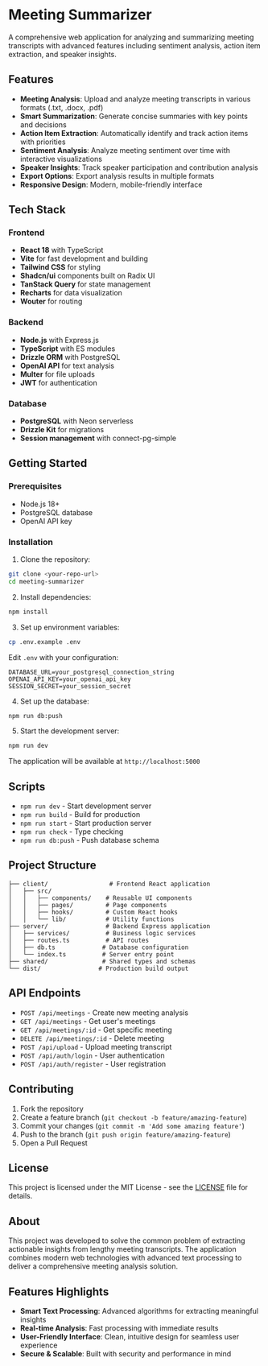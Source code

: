 # Meeting Summarizer

A comprehensive web application for analyzing and summarizing meeting transcripts with advanced features including sentiment analysis, action item extraction, and speaker insights.

## Features

- **Meeting Analysis**: Upload and analyze meeting transcripts in various formats (.txt, .docx, .pdf)
- **Smart Summarization**: Generate concise summaries with key points and decisions
- **Action Item Extraction**: Automatically identify and track action items with priorities
- **Sentiment Analysis**: Analyze meeting sentiment over time with interactive visualizations
- **Speaker Insights**: Track speaker participation and contribution analysis
- **Export Options**: Export analysis results in multiple formats
- **Responsive Design**: Modern, mobile-friendly interface

## Tech Stack

### Frontend
- **React 18** with TypeScript
- **Vite** for fast development and building
- **Tailwind CSS** for styling
- **Shadcn/ui** components built on Radix UI
- **TanStack Query** for state management
- **Recharts** for data visualization
- **Wouter** for routing

### Backend
- **Node.js** with Express.js
- **TypeScript** with ES modules
- **Drizzle ORM** with PostgreSQL
- **OpenAI API** for text analysis
- **Multer** for file uploads
- **JWT** for authentication

### Database
- **PostgreSQL** with Neon serverless
- **Drizzle Kit** for migrations
- **Session management** with connect-pg-simple

## Getting Started

### Prerequisites
- Node.js 18+ 
- PostgreSQL database
- OpenAI API key

### Installation

1. Clone the repository:
```bash
git clone <your-repo-url>
cd meeting-summarizer
```

2. Install dependencies:
```bash
npm install
```

3. Set up environment variables:
```bash
cp .env.example .env
```

Edit `.env` with your configuration:
```
DATABASE_URL=your_postgresql_connection_string
OPENAI_API_KEY=your_openai_api_key
SESSION_SECRET=your_session_secret
```

4. Set up the database:
```bash
npm run db:push
```

5. Start the development server:
```bash
npm run dev
```

The application will be available at `http://localhost:5000`

## Scripts

- `npm run dev` - Start development server
- `npm run build` - Build for production
- `npm run start` - Start production server
- `npm run check` - Type checking
- `npm run db:push` - Push database schema

## Project Structure

```
├── client/                 # Frontend React application
│   ├── src/
│   │   ├── components/    # Reusable UI components
│   │   ├── pages/         # Page components
│   │   ├── hooks/         # Custom React hooks
│   │   └── lib/           # Utility functions
├── server/                # Backend Express application
│   ├── services/          # Business logic services
│   ├── routes.ts          # API routes
│   ├── db.ts             # Database configuration
│   └── index.ts          # Server entry point
├── shared/               # Shared types and schemas
└── dist/                # Production build output
```

## API Endpoints

- `POST /api/meetings` - Create new meeting analysis
- `GET /api/meetings` - Get user's meetings
- `GET /api/meetings/:id` - Get specific meeting
- `DELETE /api/meetings/:id` - Delete meeting
- `POST /api/upload` - Upload meeting transcript
- `POST /api/auth/login` - User authentication
- `POST /api/auth/register` - User registration

## Contributing

1. Fork the repository
2. Create a feature branch (`git checkout -b feature/amazing-feature`)
3. Commit your changes (`git commit -m 'Add some amazing feature'`)
4. Push to the branch (`git push origin feature/amazing-feature`)
5. Open a Pull Request

## License

This project is licensed under the MIT License - see the [LICENSE](LICENSE) file for details.

## About

This project was developed to solve the common problem of extracting actionable insights from lengthy meeting transcripts. The application combines modern web technologies with advanced text processing to deliver a comprehensive meeting analysis solution.

## Features Highlights

- **Smart Text Processing**: Advanced algorithms for extracting meaningful insights
- **Real-time Analysis**: Fast processing with immediate results
- **User-Friendly Interface**: Clean, intuitive design for seamless user experience
- **Secure & Scalable**: Built with security and performance in mind
